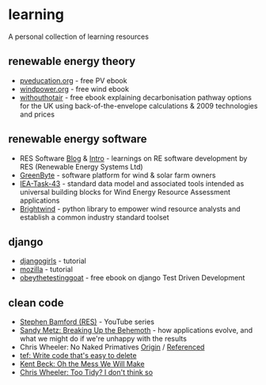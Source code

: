 # learning
A personal collection of learning resources


## renewable energy theory

- [pveducation.org](https://www.pveducation.org/) - free PV ebook
- [windpower.org](http://ele.aut.ac.ir/~wind/en/tour/) - free wind ebook
- [withouthotair](http://withouthotair.com/) - free ebook explaining decarbonisation pathway options for the UK using back-of-the-envelope calculations & 2009 technologies and prices


## renewable energy software

- RES Software [Blog](https://medium.com/res-software-team) & [Intro](https://medium.com/res-software-team/welcome-to-the-res-software-blog-5e856c1bb8b4) - learnings on RE software development by RES (Renewable Energy Systems Ltd)
- [GreenByte](https://www.greenbyte.com/) - software platform for wind & solar farm owners
- [IEA-Task-43](https://github.com/IEA-Task-43/digital_wra_data_standard) - standard data model and associated tools intended as universal building blocks for Wind Energy Resource Assessment applications
- [Brightwind](https://github.com/brightwind-dev/brightwind) - python library to empower wind resource analysts and establish a common industry standard toolset


## django

- [djangogirls](https://djangogirls.org/en/) - tutorial
- [mozilla](https://developer.mozilla.org/en-US/docs/Learn/Server-side/Django) - tutorial
- [obeythetestinggoat](https://www.obeythetestinggoat.com/) - free ebook on django Test Driven Development


## clean code
- [Stephen Bamford (RES)](https://www.youtube.com/watch?v=vXy5oh-BuW0&ab_channel=StephenBamford) - YouTube series
- [Sandy Metz: Breaking Up the Behemoth](https://sandimetz.com/blog/2017/9/13/breaking-up-the-behemoth) - how applications evolve, and what we might do if we're unhappy with the results
- Chris Wheeler: No Naked Primatives [Origin](http://chriswheeler.blogspot.com/2005/05/my-favourite-smells.html) / [Referenced](https://medium.com/res-software-team/no-naked-primitives-404706369904)
- [tef: Write code that's easy to delete](https://programmingisterrible.com/post/139222674273/how-to-write-disposable-code-in-large-systems)
- [Kent Beck: Oh the Mess We Will Make](https://medium.com/@kentbeck_7670/oh-the-messes-we-will-make-578af67ad16d)
- [Chris Wheeler: Too Tidy? I don't think so](https://ronjeffries.com/articles/020-01ff/tidy/)
